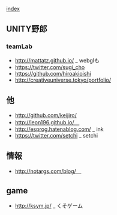 [index](https://github.com/kitasenjudesign/bookmarks/blob/master/README.md)

## UNITY野郎

### teamLab  
* http://mattatz.github.io/ _ webglも
* https://twitter.com/sugi_cho
* https://github.com/hiroakioishi
* http://creativeuniverse.tokyo/portfolio/

## 他
* http://github.com/keijiro/
* http://leon196.github.io/　
* http://esprog.hatenablog.com/ _ ink
* https://twitter.com/setchi _ setchi

## 情報
* http://notargs.com/blog/　


## game
* http://ksym.jp/ _ くそゲーム
